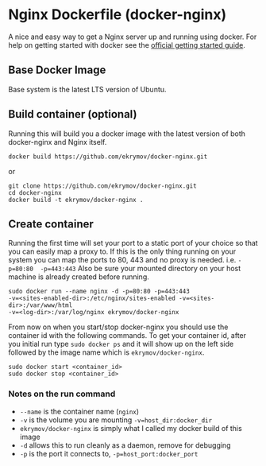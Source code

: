 # Nginx Dockerfile (docker-nginx)

A nice and easy way to get a Nginx server up and running using docker. For
help on getting started with docker see the [official getting started guide][0].


## Base Docker Image

Base system is the latest LTS version of Ubuntu.


## Build container (optional)

Running this will build you a docker image with the latest version of both
docker-nginx and Nginx itself.

    docker build https://github.com/ekrymov/docker-nginx.git
    
or

    git clone https://github.com/ekrymov/docker-nginx.git
    cd docker-nginx
    docker build -t ekrymov/docker-nginx .


## Create container

Running the first time will set your port to a static port of your choice so
that you can easily map a proxy to. If this is the only thing running on your
system you can map the ports to 80, 443 and no proxy is needed. i.e.
`-p=80:80  -p=443:443` Also be sure your mounted
directory on your host machine is already created before running.

    sudo docker run --name nginx -d -p=80:80 -p=443:443
    -v=<sites-enabled-dir>:/etc/nginx/sites-enabled -v=<sites-dir>:/var/www/html
    -v=<log-dir>:/var/log/nginx ekrymov/docker-nginx

From now on when you start/stop docker-nginx you should use the container id
with the following commands. To get your container id, after you initial run
type `sudo docker ps` and it will show up on the left side followed by the image
name which is `ekrymov/docker-nginx`.

    sudo docker start <container_id>
    sudo docker stop <container_id>


### Notes on the run command

 + `--name` is the container name (`nginx`)
 + `-v` is the volume you are mounting `-v=host_dir:docker_dir`
 + `ekrymov/docker-nginx` is simply what I called my docker build of this image
 + `-d` allows this to run cleanly as a daemon, remove for debugging
 + `-p` is the port it connects to, `-p=host_port:docker_port`

[0]: http://www.docker.io/gettingstarted/
